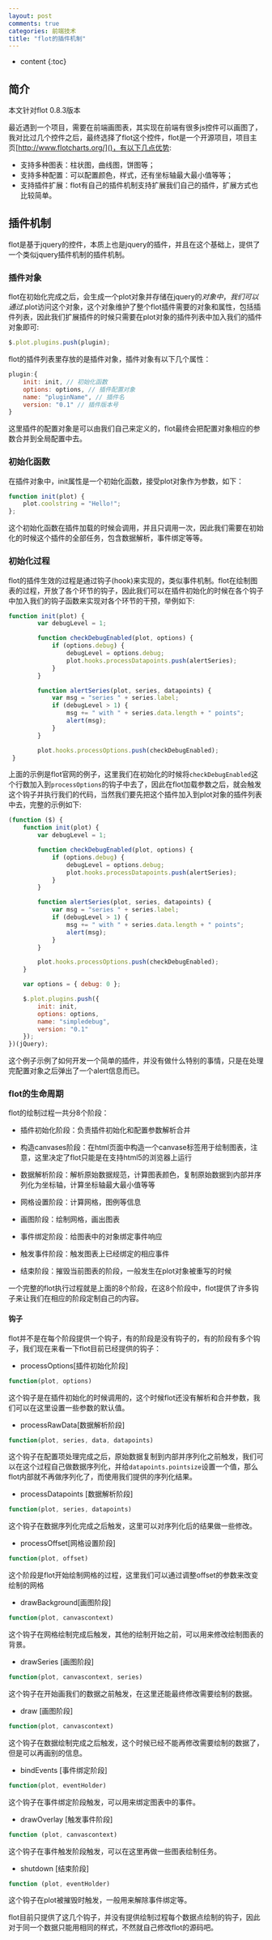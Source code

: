 ```yaml
---
layout: post
comments: true
categories: 前端技术
title: "flot的插件机制"
---
```


* content
{:toc}

## 简介

本文针对flot 0.8.3版本

最近遇到一个项目，需要在前端画图表，其实现在前端有很多js控件可以画图了，我对比过几个控件之后，最终选择了flot这个控件，flot是一个开源项目，项目主页[http://www.flotcharts.org/]()，有以下几点优势:

* 支持多种图表：柱状图，曲线图，饼图等；
* 支持多种配置：可以配置颜色，样式，还有坐标轴最大最小值等等；
* 支持插件扩展：flot有自己的插件机制支持扩展我们自己的插件，扩展方式也比较简单。

## 插件机制

flot是基于jquery的控件，本质上也是jquery的插件，并且在这个基础上，提供了一个类似jquery插件机制的插件机制。

### 插件对象

flot在初始化完成之后，会生成一个plot对象并存储在jquery的$对象中，我们可以通过$.plot访问这个对象，这个对象维护了整个flot插件需要的对象和属性，包括插件列表，因此我们扩展插件的时候只需要在plot对象的插件列表中加入我们的插件对象即可:

```javascript
$.plot.plugins.push(plugin);
```

flot的插件列表里存放的是插件对象，插件对象有以下几个属性：

```javascript
plugin:{
    init: init, // 初始化函数
    options: options, // 插件配置对象
    name: "pluginName", // 插件名
    version: "0.1" // 插件版本号
}
```

这里插件的配置对象是可以由我们自己来定义的，flot最终会把配置对象相应的参数合并到全局配置中去。

### 初始化函数

在插件对象中，init属性是一个初始化函数，接受plot对象作为参数，如下：

```javascript
function init(plot) {
    plot.coolstring = "Hello!";
};
```

这个初始化函数在插件加载的时候会调用，并且只调用一次，因此我们需要在初始化的时候这个插件的全部任务，包含数据解析，事件绑定等等。

### 初始化过程

flot的插件生效的过程是通过钩子(hook)来实现的，类似事件机制。flot在绘制图表的过程，开放了各个环节的钩子，因此我们可以在插件初始化的时候在各个钩子中加入我们的钩子函数来实现对各个环节的干预，举例如下:

```javascript
function init(plot) {
        var debugLevel = 1;

        function checkDebugEnabled(plot, options) {
            if (options.debug) {
                debugLevel = options.debug;
                plot.hooks.processDatapoints.push(alertSeries);
            }
        }

        function alertSeries(plot, series, datapoints) {
            var msg = "series " + series.label;
            if (debugLevel > 1) {
                msg += " with " + series.data.length + " points";
                alert(msg);
            }
        }

        plot.hooks.processOptions.push(checkDebugEnabled);
 }
```

上面的示例是flot官网的例子，这里我们在初始化的时候将`checkDebugEnabled`这个行数加入到`processOptions`的钩子中去了，因此在flot加载参数之后，就会触发这个钩子并执行我们的代码，当然我们要先把这个插件加入到plot对象的插件列表中去，完整的示例如下:

```javascript
(function ($) {
    function init(plot) {
        var debugLevel = 1;

        function checkDebugEnabled(plot, options) {
            if (options.debug) {
                debugLevel = options.debug;
                plot.hooks.processDatapoints.push(alertSeries);
            }
        }

        function alertSeries(plot, series, datapoints) {
            var msg = "series " + series.label;
            if (debugLevel > 1) {
                msg += " with " + series.data.length + " points";
                alert(msg);
            }
        }

        plot.hooks.processOptions.push(checkDebugEnabled);
    }

    var options = { debug: 0 };

    $.plot.plugins.push({
        init: init,
        options: options,
        name: "simpledebug",
        version: "0.1"
    });
})(jQuery);
```

这个例子示例了如何开发一个简单的插件，并没有做什么特别的事情，只是在处理完配置对象之后弹出了一个alert信息而已。

### flot的生命周期

flot的绘制过程一共分8个阶段：

* 插件初始化阶段：负责插件初始化和配置参数解析合并

* 构造canvases阶段：在html页面中构造一个canvase标签用于绘制图表，注意，这里决定了flot只能是在支持html5的浏览器上运行

* 数据解析阶段：解析原始数据规范，计算图表颜色，复制原始数据到内部并序列化为坐标轴，计算坐标轴最大最小值等等

* 网格设置阶段：计算网格，图例等信息

* 画图阶段：绘制网格，画出图表

* 事件绑定阶段：给图表中的对象绑定事件响应

* 触发事件阶段：触发图表上已经绑定的相应事件

* 结束阶段：摧毁当前图表的阶段，一般发生在plot对象被重写的时候

一个完整的flot执行过程就是上面的8个阶段，在这8个阶段中，flot提供了许多钩子来让我们在相应的阶段定制自己的内容。

#### 钩子

flot并不是在每个阶段提供一个钩子，有的阶段是没有钩子的，有的阶段有多个钩子，我们现在来看一下flot目前已经提供的钩子：

* processOptions[插件初始化阶段]

```javascript
function(plot, options)
```

这个钩子是在插件初始化的时候调用的，这个时候flot还没有解析和合并参数，我们可以在这里设置一些参数的默认值。

* processRawData[数据解析阶段]

```javascript
function(plot, series, data, datapoints)
```

这个钩子在配置项处理完成之后，原始数据复制到内部并序列化之前触发，我们可以在这个过程自己做数据序列化，并给`datapoints.pointsize`设置一个值，那么flot内部就不再做序列化了，而使用我们提供的序列化结果。

* processDatapoints [数据解析阶段]

```javascript
function(plot, series, datapoints)
```

这个钩子在数据序列化完成之后触发，这里可以对序列化后的结果做一些修改。

* processOffset[网格设置阶段]

```javascript
function(plot, offset)
```

这个阶段是flot开始绘制网格的过程，这里我们可以通过调整offset的参数来改变绘制的网格

* drawBackground[画图阶段]

```javascript
function(plot, canvascontext)
```

这个钩子在网格绘制完成后触发，其他的绘制开始之前，可以用来修改绘制图表的背景。

* drawSeries [画图阶段]

```javascript
function(plot, canvascontext, series)
```

这个钩子在开始画我们的数据之前触发，在这里还能最终修改需要绘制的数据。

* draw [画图阶段]

```javascript
function(plot, canvascontext)
```

这个钩子在数据绘制完成之后触发，这个时候已经不能再修改需要绘制的数据了，但是可以再画别的信息。

* bindEvents [事件绑定阶段]

```javascript
function(plot, eventHolder)
```

这个钩子在事件绑定阶段触发，可以用来绑定图表中的事件。

* drawOverlay [触发事件阶段]

```javascript
function (plot, canvascontext)
```

这个钩子在事件触发阶段触发，可以在这里再做一些图表绘制任务。

* shutdown [结束阶段]

```javascript
function (plot, eventHolder)
```

这个钩子在plot被摧毁时触发，一般用来解除事件绑定等。

flot目前只提供了这几个钩子，并没有提供绘制过程每个数据点绘制的钩子，因此对于同一个数据只能用相同的样式，不然就自己修改flot的源码吧。

